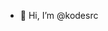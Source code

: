 - 👋 Hi, I’m @kodesrc

<!---
kodesrc/kodesrc is a ✨ special ✨ repository because its `README.md` (this file) appears on your GitHub profile.
You can click the Preview link to take a look at your changes.
--->
